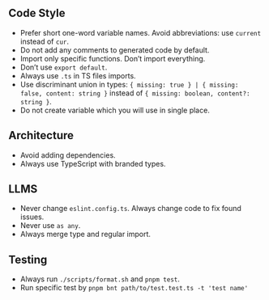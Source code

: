 ## Code Style

- Prefer short one-word variable names. Avoid abbreviations: use `current` instead of `cur`.
- Do not add any comments to generated code by default.
- Import only specific functions. Don’t import everything.
- Don’t use `export default`.
- Always use `.ts` in TS files imports.
- Use discriminant union in types: `{ missing: true } | { missing: false, content: string }` instead of `{ missing: boolean, content?: string }`.
- Do not create variable which you will use in single place.

## Architecture

- Avoid adding dependencies.
- Always use TypeScript with branded types.

## LLMS

- Never change `eslint.config.ts`. Always change code to fix found issues.
- Never use `as any`.
- Always merge type and regular import.

## Testing

- Always run `./scripts/format.sh` and `pnpm test`.
- Run specific test by `pnpm bnt path/to/test.test.ts -t 'test name'`
